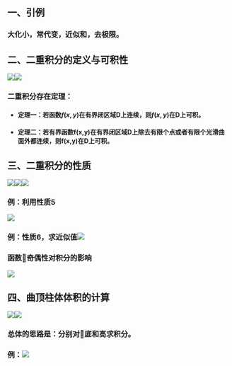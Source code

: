 ## 一、引例
### 大化小，常代变，近似和，去极限。

## 二、二重积分的定义与可积性
![](assets/markdown-img-paste-20180421160024134.png)![](assets/markdown-img-paste-20180421160032156.png)

### 二重积分存在定理：
- #### 定理一：若函数$f(x,y)$在有界闭区域D上连续，则$f(x,y)$在D上可积。
- #### 定理二：若有界函数f(x,y)在有界闭区域D上除去有限个点或者有限个光滑曲面外都连续，则f(x,y)在D上可积。


## 三、二重积分的性质
![](assets/markdown-img-paste-20180421161310970.png)![](assets/markdown-img-paste-20180421161317628.png)![](assets/markdown-img-paste-20180421161325224.png)

### 例：利用性质5
![](assets/markdown-img-paste-20180421161414900.png)

### 例：性质6，求近似值![](assets/markdown-img-paste-2018042116260432.png)


### 函数奇偶性对积分的影响
![](assets/markdown-img-paste-20180421163514798.png)




## 四、曲顶柱体体积的计算
![](assets/markdown-img-paste-20180421191032928.png)![](assets/markdown-img-paste-20180421191040124.png)


### 总体的思路是：分别对底和高求积分。

### 例：![](assets/markdown-img-paste-20180421191850418.png)

